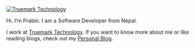[![Truemark Technology](https://res.cloudinary.com/prabin-poudel/image/upload/v1595737072/Github/stack-signature.png)](https://www.truemark.com.np)

Hi. I’m Prabin. I am a Software Developer from Nepal.

I work at [Truemark Technology](https://truemark.com.np/). If you want to know more about me or like reading blogs, check out my [Personal Blog](https://prabinpoudel.com.np/).
